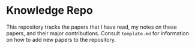 # Knowledge Repo
This repository tracks the papers that I have read, my notes on these papers, and their major contributions. Consult ```template.md``` for information on how to add new papers to the repository.